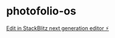 # photofolio-os

[Edit in StackBlitz next generation editor ⚡️](https://stackblitz.com/~/github.com/osnaren/photofolio-os)